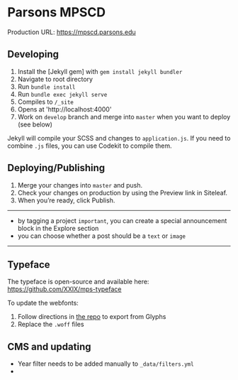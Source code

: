 # Parsons MPSCD

Production URL: https://mpscd.parsons.edu

## Developing
1. Install the [Jekyll gem] with `gem install jekyll bundler`
3. Navigate to root directory
4. Run `bundle install`
4. Run `bundle exec jekyll serve`
5. Compiles to `/_site`
6. Opens at 'http://localhost:4000'
7. Work on `develop` branch and merge into `master` when you want to deploy (see below)

Jekyll will compile your SCSS and changes to `application.js`. If you need to combine `.js` files, you can use Codekit to compile them.

## Deploying/Publishing
1. Merge your changes into `master` and push.
2. Check your changes on production by using the Preview link in Siteleaf.
3. When you’re ready, click Publish.

<hr>

- by tagging a project `important`, you can create a special announcement block in the Explore section
- you can choose whether a post should be a `text` or `image`

<hr>

## Typeface
The typeface is open-source and available here: https://github.com/XXIX/mps-typeface

To update the webfonts:
1. Follow directions in [the repo](https://github.com/XXIX/mps-typeface) to export from Glyphs
2. Replace the `.woff` files

## CMS and updating
- Year filter needs to be added manually to `_data/filters.yml`
- 
